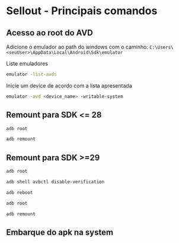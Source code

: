 # Sellout - Principais comandos

## Acesso ao root do AVD

Adicione o emulador ao path do windows com o caminho:
`C:\Users\<seuUser>\AppData\Local\Android\Sdk\emulator`

Liste emuladores

```bash
emulator -list-avds
```

Inicie um device de acordo com a lista apresentada

```bash
emulator -avd <device_name> -writable-system
```

## Remount para SDK <= 28

```bash
adb root
```

```bash
adb remount
```

## Remount para SDK >=29

```bash
adb root
```

```bash
adb shell avbctl disable-verification
```

```bash
adb reboot
```

```bash
adb root
```

```bash
adb remount
```

## Embarque do apk na system
<!--stackedit_data:
eyJoaXN0b3J5IjpbLTE4MzQ3NDIwNTksMjU1OTAxOTMzXX0=
-->